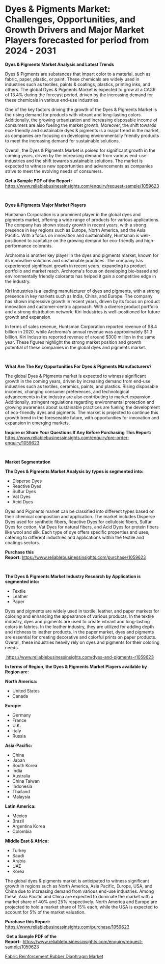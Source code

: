 <p><h1>Dyes & Pigments Market: Challenges, Opportunities, and Growth Drivers and Major Market Players forecasted for period from 2024 - 2031</h1></p><p><strong>Dyes & Pigments Market Analysis and Latest Trends</strong></p>
<p><p>Dyes & Pigments are substances that impart color to a material, such as fabric, paper, plastic, or paint. These chemicals are widely used in industries such as textiles, paints & coatings, plastics, printing inks, and others. The global Dyes & Pigments Market is expected to grow at a CAGR of 13.4% during the forecast period, driven by the increasing demand for these chemicals in various end-use industries.</p><p>One of the key factors driving the growth of the Dyes & Pigments Market is the rising demand for products with vibrant and long-lasting colors. Additionally, the growing urbanization and increasing disposable income of consumers are also fueling the market growth. Moreover, the shift towards eco-friendly and sustainable dyes & pigments is a major trend in the market, as companies are focusing on developing environmentally friendly products to meet the increasing demand for sustainable solutions.</p><p>Overall, the Dyes & Pigments Market is poised for significant growth in the coming years, driven by the increasing demand from various end-use industries and the shift towards sustainable solutions. The market is expected to witness new opportunities and advancements as companies strive to meet the evolving needs of consumers.</p></p>
<p><strong>Get a Sample PDF of the Report:&nbsp;</strong> <a href="https://www.reliablebusinessinsights.com/enquiry/request-sample/1059623">https://www.reliablebusinessinsights.com/enquiry/request-sample/1059623</a></p>
<p>&nbsp;</p>
<p><strong>Dyes & Pigments Major Market Players</strong></p>
<p><p>Huntsman Corporation is a prominent player in the global dyes and pigments market, offering a wide range of products for various applications. The company has shown steady growth in recent years, with a strong presence in key regions such as Europe, North America, and the Asia Pacific. With a focus on innovation and sustainability, Huntsman is well-positioned to capitalize on the growing demand for eco-friendly and high-performance colorants.</p><p>Archroma is another key player in the dyes and pigments market, known for its innovative solutions and sustainable practices. The company has experienced significant growth in recent years, expanding its product portfolio and market reach. Archroma's focus on developing bio-based and environmentally friendly colorants has helped it gain a competitive edge in the industry.</p><p>Kiri Industries is a leading manufacturer of dyes and pigments, with a strong presence in key markets such as India, China, and Europe. The company has shown impressive growth in recent years, driven by its focus on product innovation and customer-centric approach. With a diverse product portfolio and a strong distribution network, Kiri Industries is well-positioned for future growth and expansion.</p><p>In terms of sales revenue, Huntsman Corporation reported revenue of $8.4 billion in 2020, while Archroma's annual revenue was approximately $1.3 billion. Kiri Industries reported revenue of around $300 million in the same year. These figures highlight the strong market position and growth potential of these companies in the global dyes and pigments market.</p></p>
<p>&nbsp;</p>
<p><strong>What Are The Key Opportunities For Dyes & Pigments Manufacturers?</strong></p>
<p><p>The global Dyes & Pigments market is expected to witness significant growth in the coming years, driven by increasing demand from end-use industries such as textiles, ceramics, paints, and plastics. Rising disposable incomes, changing consumer preferences, and technological advancements in the industry are also contributing to market expansion. Additionally, stringent regulations regarding environmental protection and growing awareness about sustainable practices are fueling the development of eco-friendly dyes and pigments. The market is projected to continue this growth trend in the foreseeable future, with opportunities for innovation and expansion in emerging markets.</p></p>
<p><strong>Inquire or Share Your Questions If Any Before Purchasing This Report:</strong> <a href="https://www.reliablebusinessinsights.com/enquiry/pre-order-enquiry/1059623">https://www.reliablebusinessinsights.com/enquiry/pre-order-enquiry/1059623</a></p>
<p>&nbsp;</p>
<p><strong>Market Segmentation</strong></p>
<p><strong>The Dyes & Pigments Market Analysis by types is segmented into:</strong></p>
<p><ul><li>Disperse Dyes</li><li>Reactive Dyes</li><li>Sulfur Dyes</li><li>Vat Dyes</li><li>Acid Dyes</li></ul></p>
<p><p>Dyes and Pigments market can be classified into different types based on their chemical composition and application. The market includes Disperse Dyes used for synthetic fibers, Reactive Dyes for cellulosic fibers, Sulfur Dyes for cotton, Vat Dyes for natural fibers, and Acid Dyes for protein fibers like wool and silk. Each type of dye offers specific properties and uses, catering to different industries and applications within the textile and coatings sectors.</p></p>
<p><strong>Purchase this Report:&nbsp;</strong><a href="https://www.reliablebusinessinsights.com/purchase/1059623">https://www.reliablebusinessinsights.com/purchase/1059623</a></p>
<p>&nbsp;</p>
<p><strong>The Dyes & Pigments Market Industry Research by Application is segmented into:</strong></p>
<p><ul><li>Textile</li><li>Leather</li><li>Paper</li></ul></p>
<p><p>Dyes and pigments are widely used in textile, leather, and paper markets for coloring and enhancing the appearance of various products. In the textile industry, dyes and pigments are used to create vibrant and long-lasting colors in fabrics. In the leather industry, they are utilized for adding depth and richness to leather products. In the paper market, dyes and pigments are essential for creating decorative and colorful prints on paper products. Overall, these industries heavily rely on dyes and pigments for their coloring needs.</p></p>
<p><a href="https://www.reliablebusinessinsights.com/dyes-and-pigments-r1059623">&nbsp;https://www.reliablebusinessinsights.com/dyes-and-pigments-r1059623</a></p>
<p><strong>In terms of Region, the Dyes & Pigments Market Players available by Region are:</strong></p>
<p>
    <p> <strong> North America: </strong>
        <ul>
            <li>United States</li>
            <li>Canada</li>
        </ul>
        </p> 
    <p> <strong> Europe: </strong>
        <ul>
            <li>Germany</li>
            <li>France</li>
            <li>U.K.</li>
            <li>Italy</li>
            <li>Russia</li>
        </ul>
        </p> 
    <p> <strong> Asia-Pacific: </strong>
        <ul>
            <li>China</li>
            <li>Japan</li>
            <li>South Korea</li>
            <li>India</li>
            <li>Australia</li>
            <li>China Taiwan</li>
            <li>Indonesia</li>
            <li>Thailand</li>
            <li>Malaysia</li>
        </ul>
        </p> 
    <p> <strong> Latin America: </strong>
        <ul>
            <li>Mexico</li>
            <li>Brazil</li>
            <li>Argentina Korea</li>
            <li>Colombia</li>
        </ul>
        </p> 
    <p> <strong> Middle East & Africa: </strong>
        <ul>
            <li>Turkey</li>
            <li>Saudi</li>
            <li>Arabia</li>
            <li>UAE</li>
            <li>Korea</li>
        </ul>
    </p>
    </p>
<p><p>The global dyes & pigments market is anticipated to witness significant growth in regions such as North America, Asia Pacific, Europe, USA, and China due to increasing demand from various end-use industries. Among these, Asia Pacific and China are expected to dominate the market with a market share of 40% and 25% respectively. North America and Europe are projected to hold a market share of 15% each, while the USA is expected to account for 5% of the market valuation.</p></p>
<p><strong>Purchase this Report: </strong><a href="https://www.reliablebusinessinsights.com/purchase/1059623">https://www.reliablebusinessinsights.com/purchase/1059623</a></p>
<p>&nbsp;<strong>Get a Sample PDF of the Report:&nbsp;&nbsp;</strong><a href="https://www.reliablebusinessinsights.com/enquiry/request-sample/1059623">https://www.reliablebusinessinsights.com/enquiry/request-sample/1059623</a></p>
<p><strong></strong></p>
<p><p><a href="https://github.com/wybrqqeb6/Market-Research-Report-List-1/blob/main/fabric-reinforcement-rubber-diaphragm-market.md">Fabric Reinforcement Rubber Diaphragm Market</a></p></p>